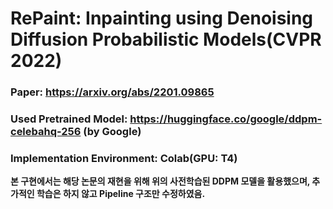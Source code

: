 # **RePaint: Inpainting using Denoising Diffusion Probabilistic Models(CVPR 2022)**
### Paper: https://arxiv.org/abs/2201.09865
### Used Pretrained Model: https://huggingface.co/google/ddpm-celebahq-256 (by Google)
### Implementation Environment: Colab(GPU: T4)


**본 구현에서는 해당 논문의 재현을 위해 위의 사전학습된 DDPM 모델을 활용했으며, 추가적인 학습은 하지 않고 Pipeline 구조만 수정하였음.**
